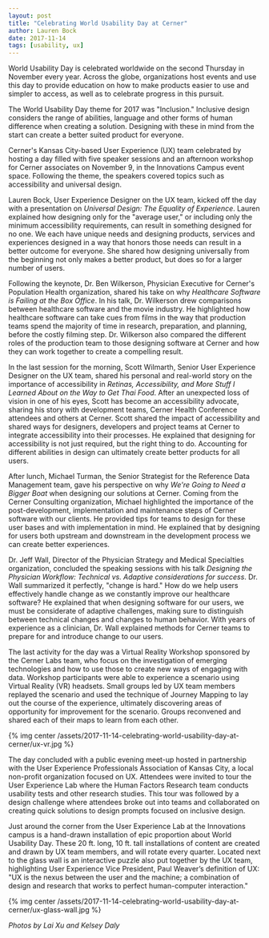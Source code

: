 ```yaml
---
layout: post
title: "Celebrating World Usability Day at Cerner"
author: Lauren Bock
date: 2017-11-14
tags: [usability, ux]
---
```


World Usability Day is celebrated worldwide on the second Thursday in November every year. Across the globe, organizations host events and use this day to provide education on how to make products easier to use and simpler to access, as well as to celebrate progress in this pursuit.
 
The World Usability Day theme for 2017 was "Inclusion." Inclusive design considers the range of abilities, language and other forms of human difference when creating a solution. Designing with these in mind from the start can create a better suited product for everyone.
 
Cerner's Kansas City-based User Experience (UX) team celebrated by hosting a day filled with five speaker sessions and an afternoon workshop for Cerner associates on November 9, in the Innovations Campus event space. Following the theme, the speakers covered topics such as accessibility and universal design.
 
Lauren Bock, User Experience Designer on the UX team, kicked off the day with a presentation on _Universal Design: The Equality of Experience_. Lauren explained how designing only for the "average user," or including only the minimum accessibility requirements, can result in something designed for no one. We each have unique needs and designing products, services and experiences designed in a way that honors those needs can result in a better outcome for everyone. She shared how designing universally from the beginning not only makes a better product, but does so for a larger number of users.
 
Following the keynote, Dr. Ben Wilkerson, Physician Executive for Cerner's Population Health organization, shared his take on why _Healthcare Software is Failing at the Box Office_. In his talk, Dr. Wilkerson drew comparisons between healthcare software and the movie industry. He highlighted how healthcare software can take cues from films in the way that production teams spend the majority of time in research, preparation, and planning, before the costly filming step. Dr. Wilkerson also compared the different roles of the production team to those designing software at Cerner and how they can work together to create a compelling result.
 
In the last session for the morning, Scott Wilmarth, Senior User Experience Designer on the UX team, shared his personal and real-world story on the importance of accessibility in _Retinas, Accessibility, and More Stuff I Learned About on the Way to Get Thai Food_. After an unexpected loss of vision in one of his eyes, Scott has become an accessibility advocate, sharing his story with development teams, Cerner Health Conference attendees and others at Cerner. Scott shared the impact of accessibility and shared ways for designers, developers and project teams at Cerner to integrate accessibility into their processes. He explained that designing for accessibility is not just required, but the right thing to do. Accounting for different abilities in design can ultimately create better products for all users.
 
After lunch, Michael Turman, the Senior Strategist for the Reference Data Management team, gave his perspective on why _We're Going to Need a Bigger Boat_ when designing our solutions at Cerner. Coming from the Cerner Consulting organization, Michael highlighted the importance of the post-development, implementation and maintenance steps of Cerner software with our clients. He provided tips for teams to design for these user bases and with implementation in mind. He explained that by designing for users both upstream and downstream in the development process we can create better experiences.
 
Dr. Jeff Wall, Director of the Physician Strategy and Medical Specialties organization, concluded the speaking sessions with his talk _Designing the Physician Workflow: Technical vs. Adaptive considerations for success_. Dr. Wall summarized it perfectly, "change is hard." How do we help users effectively handle change as we constantly improve our healthcare software? He explained that when designing software for our users, we must be considerate of adaptive challenges, making sure to distinguish between technical changes and changes to human behavior. With years of experience as a clinician, Dr. Wall explained methods for Cerner teams to prepare for and introduce change to our users.

The last activity for the day was a Virtual Reality Workshop sponsored by the Cerner Labs team, who focus on the investigation of emerging technologies and how to use those to create new ways of engaging with data. Workshop participants were able to experience a scenario using Virtual Reality (VR) headsets. Small groups led by UX team members replayed the scenario and used the technique of Journey Mapping to lay out the course of the experience, ultimately discovering areas of opportunity for improvement for the scenario. Groups reconvened and shared each of their maps to learn from each other.

{% img center /assets/2017-11-14-celebrating-world-usability-day-at-cerner/ux-vr.jpg %}

The day concluded with a public evening meet-up hosted in partnership with the User Experience Professionals Association of Kansas City, a local non-profit organization focused on UX. Attendees were invited to tour the User Experience Lab where the Human Factors Research team conducts usability tests and other research studies. This tour was followed by a design challenge where attendees broke out into teams and collaborated on creating quick solutions to design prompts focused on inclusive design.
 
Just around the corner from the User Experience Lab at the Innovations campus is a hand-drawn installation of epic proportion about World Usability Day. These 20 ft. long, 10 ft. tall installations of content are created and drawn by UX team members, and will rotate every quarter. Located next to the glass wall is an interactive puzzle also put together by the UX team, highlighting User Experience Vice President, Paul Weaver’s definition of UX: "UX is the nexus between the user and the machine; a combination of design and research that works to perfect human-computer interaction."

{% img center /assets/2017-11-14-celebrating-world-usability-day-at-cerner/ux-glass-wall.jpg %}

_Photos by Lai Xu and Kelsey Daly_

